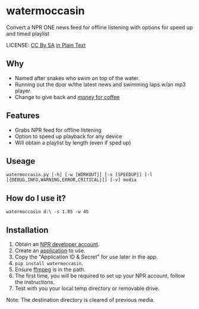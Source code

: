 # watermoccasin
Convert a NPR ONE news feed for offline listening with options for speed up and timed playlist

LICENSE: [CC By SA](https://creativecommons.org/licenses/by-sa/4.0/legalcode) [in Plain Text](
https://creativecommons.org/licenses/by-sa/4.0/legalcode.txt)

## Why
* Named after snakes who swim on top of the water. 
* Running out the door w/the latest news and swimming laps w/an mp3 player.
* Change to give back and [money for coffee](https://paypal.me/teachingstudent)

## Features
* Grabs NPR feed for offline listening
* Option to speed up playback for any device
* Will obtain a playlist by length (even if sped up)

## Useage
`watermoccasin.py [-h] [-w [WORKOUT]] [-s [SPEEDUP]]
                        [-l [{DEBUG,INFO,WARNING,ERROR,CRITICAL}]] [-v]
                        media`

## How do **I** use it?
`watermoccasin d:\ -s 1.85 -w 45`

## Installation
1. Obtain an [NPR developer account](https://dev.npr.org/).
2. Create an [application](https://dev.npr.org/console) to use.
3. Copy the "Application ID & Secret" for use later in the app.
4. `pip install watermoccasin`.
5. Ensure [ffmpeg](https://www.ffmpeg.org/download.html) is in the path.
6. The first time, you will be required to set up your NPR account, follow the instructions.
7. Test with you your local temp directory or removable drive.


Note: The destination directory is cleared of previous media.